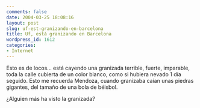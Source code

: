 ```yaml
---
comments: false
date: 2004-03-25 18:08:16
layout: post
slug: uf-est-granizando-en-barcelona
title: Uf, está granizando en Barcelona
wordpress_id: 1612
categories:
- Internet
---
```


Esto es de locos… está cayendo una granizada terrible, fuerte, imparable, toda la calle cubierta de un color blanco, como si hubiera nevado 1 día seguido. Esto me recuerda Mendoza, cuando granizaba caían unas piedras gigantes, del tamaño de una bola de béisbol.





¿Alguien más ha visto la granizada?




 
